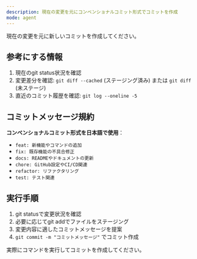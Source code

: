 ```yaml
---
description: 現在の変更を元にコンベンショナルコミット形式でコミットを作成
mode: agent
---
```


現在の変更を元に新しいコミットを作成してください。

## 参考にする情報
1. 現在のgit status状況を確認
2. 変更差分を確認: `git diff --cached` (ステージング済み) または `git diff` (未ステージ)
3. 直近のコミット履歴を確認: `git log --oneline -5`

## コミットメッセージ規約
**コンベンショナルコミット形式を日本語で使用**：
- `feat: 新機能やコマンドの追加`
- `fix: 既存機能の不具合修正`
- `docs: READMEやドキュメントの更新`
- `chore: GitHub設定やCI/CD関連`
- `refactor: リファクタリング`
- `test: テスト関連`

## 実行手順
1. git statusで変更状況を確認
2. 必要に応じてgit addでファイルをステージング
3. 変更内容に適したコミットメッセージを提案
4. `git commit -m "コミットメッセージ"` でコミット作成

実際にコマンドを実行してコミットを作成してください。